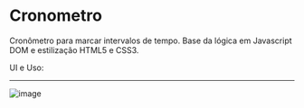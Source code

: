 # Cronometro
Cronômetro para marcar intervalos de tempo. Base da lógica em Javascript DOM e estilização HTML5 e CSS3.

UI e Uso: <br> <hr>
![image](https://github.com/andercard0/Cronometro/assets/43047877/4efb8ac5-e134-475f-911f-d897a788cd61)
